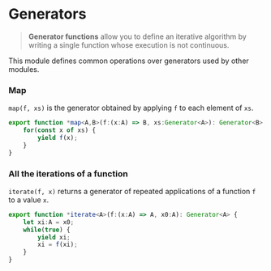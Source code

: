 
# Generators
> **Generator functions** allow you to define an iterative algorithm by writing
> a single function whose execution is not continuous.

This module defines common operations over generators used by other modules.

### Map
`map(f, xs)` is the generator obtained by applying `f` to each element of
`xs`.
```typescript
export function *map<A,B>(f:(x:A) => B, xs:Generator<A>): Generator<B> {
    for(const x of xs) {
        yield f(x);
    }
}
```

### All the iterations of a function
`iterate(f, x)` returns a generator of repeated applications of a function
`f` to a value `x`.
```typescript
export function *iterate<A>(f:(x:A) => A, x0:A): Generator<A> {
    let xi:A = x0;
    while(true) {
        yield xi;
        xi = f(xi);
    }
}
```
